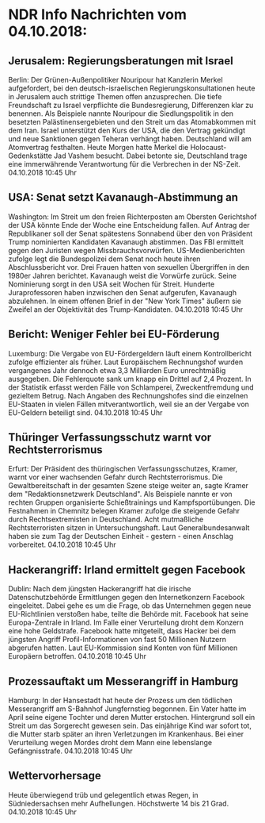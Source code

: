 # NDR Info Nachrichten vom 04.10.2018:


## Jerusalem: Regierungsberatungen mit Israel
Berlin: Der Grünen-Außenpolitiker Nouripour hat Kanzlerin Merkel aufgefordert, bei den deutsch-israelischen Regierungskonsultationen heute in Jerusalem auch strittige Themen offen anzusprechen. Die tiefe Freundschaft zu Israel verpflichte die Bundesregierung, Differenzen klar zu benennen. Als Beispiele nannte Nouripour die Siedlungspolitik in den besetzten Palästinensergebieten und den Streit um das Atomabkommen mit dem Iran. Israel unterstützt den Kurs der USA, die den Vertrag gekündigt und neue Sanktionen gegen Teheran verhängt haben. Deutschland will am Atomvertrag festhalten. Heute Morgen hatte Merkel die Holocaust-Gedenkstätte Jad Vashem besucht. Dabei betonte sie, Deutschland trage eine immerwährende Verantwortung für die Verbrechen in der NS-Zeit. 04.10.2018 10:45 Uhr 

## USA: Senat setzt Kavanaugh-Abstimmung an
Washington: Im Streit um den freien Richterposten am Obersten Gerichtshof der USA könnte Ende der Woche eine Entscheidung fallen. Auf Antrag der Republikaner soll der Senat spätestens Sonnabend über den von Präsident Trump nominierten Kandidaten Kavanaugh abstimmen. Das FBI ermittelt gegen den Juristen wegen Missbrauchsvorwürfen. US-Medienberichten zufolge legt die Bundespolizei dem Senat noch heute ihren Abschlussbericht vor. Drei Frauen hatten von sexuellen Übergriffen in den 1980er Jahren berichtet. Kavanaugh weist die Vorwürfe zurück. Seine Nominierung sorgt in den USA seit Wochen für Streit. Hunderte Juraprofessoren haben inzwischen den Senat aufgerufen, Kavanaugh abzulehnen. In einem offenen Brief in der "New York Times" äußern sie Zweifel an der Objektivität des Trump-Kandidaten. 04.10.2018 10:45 Uhr 

## Bericht: Weniger Fehler bei EU-Förderung
Luxemburg: Die Vergabe von EU-Fördergeldern läuft einem Kontrollbericht zufolge effizienter als früher. Laut Europäischem Rechnungshof wurden vergangenes Jahr dennoch etwa 3,3 Milliarden Euro unrechtmäßig ausgegeben. Die Fehlerquote sank um knapp ein Drittel auf 2,4 Prozent. In der Statistik erfasst werden Fälle von Schlamperei, Zweckentfremdung und gezieltem Betrug. Nach Angaben des Rechnungshofes sind die einzelnen EU-Staaten in vielen Fällen mitverantwortlich, weil sie an der Vergabe von EU-Geldern beteiligt sind. 04.10.2018 10:45 Uhr 

## Thüringer Verfassungsschutz warnt vor Rechtsterrorismus
Erfurt: Der Präsident des thüringischen Verfassungsschutzes, Kramer, warnt vor einer wachsenden Gefahr durch Rechtsterrorismus. Die Gewaltbereitschaft in der gesamten Szene steige weiter an, sagte Kramer dem "Redaktionsnetzwerk Deutschland". Als Beispiele nannte er von rechten  Gruppen organisierte Schießtrainings und Kampfsportübungen. Die Festnahmen in Chemnitz belegen Kramer zufolge die steigende Gefahr durch Rechtsextremisten in Deutschland. Acht mutmaßliche Rechtsterroristen sitzen in Untersuchungshaft. Laut Generalbundesanwalt haben sie zum Tag der Deutschen Einheit - gestern - einen Anschlag vorbereitet. 04.10.2018 10:45 Uhr 

## Hackerangriff: Irland ermittelt gegen Facebook
Dublin: Nach dem jüngsten Hackerangriff hat die irische Datenschutzbehörde Ermittlungen gegen den Internetkonzern Facebook eingeleitet. Dabei gehe es um die Frage, ob das Unternehmen gegen neue EU-Richtlinien verstoßen habe, teilte die Behörde mit. Facebook hat seine Europa-Zentrale in Irland. Im Falle einer Verurteilung droht dem Konzern eine hohe Geldstrafe. Facebook hatte mitgeteilt, dass Hacker bei dem jüngsten Angriff Profil-Informationen von fast 50 Millionen Nutzern abgerufen hatten. Laut EU-Kommission sind Konten von fünf Millionen Europäern betroffen. 04.10.2018 10:45 Uhr 

## Prozessauftakt um Messerangriff in Hamburg
Hamburg: In der Hansestadt hat heute der Prozess um den tödlichen Messerangriff am S-Bahnhof Jungfernstieg begonnen. Ein Vater hatte im April seine eigene Tochter und deren Mutter erstochen. Hintergrund soll ein Streit um das Sorgerecht gewesen sein. Das einjährige Kind war sofort tot, die Mutter starb später an ihren Verletzungen im Krankenhaus. Bei einer Verurteilung wegen Mordes droht dem Mann eine lebenslange Gefängnisstrafe. 04.10.2018 10:45 Uhr 

## Wettervorhersage
Heute überwiegend trüb und gelegentlich etwas Regen, in Südniedersachsen mehr Aufhellungen. Höchstwerte 14 bis  21 Grad. 04.10.2018 10:45 Uhr 
